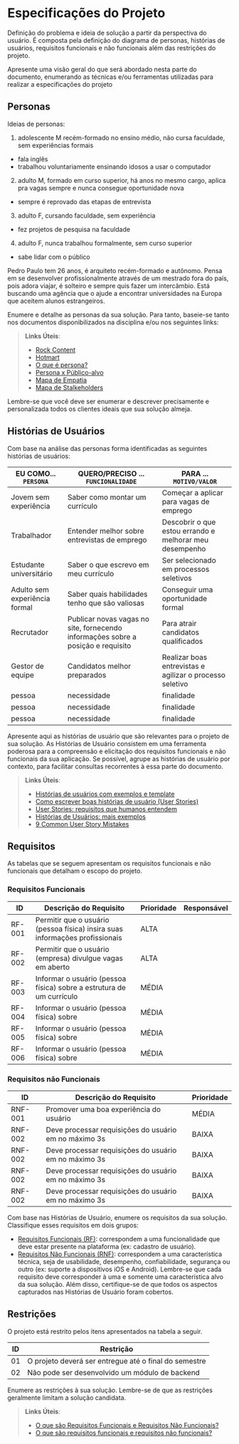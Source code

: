 # Especificações do Projeto

Definição do problema e ideia de solução a partir da perspectiva do usuário. É composta pela definição do  diagrama de personas, histórias de usuários, requisitos funcionais e não funcionais além das restrições do projeto.

Apresente uma visão geral do que será abordado nesta parte do documento, enumerando as técnicas e/ou ferramentas utilizadas para realizar a especificações do projeto

## Personas

Ideias de personas:
1. adolescente M recém-formado no ensino médio, não cursa faculdade, sem experiências formais
  - fala inglês
  - trabalhou voluntariamente ensinando idosos a usar o computador
2. adulto M, formado em curso superior, há anos no mesmo cargo, aplica pra vagas sempre e nunca consegue oportunidade nova
  - sempre é reprovado das etapas de entrevista
3. adulto F, cursando faculdade, sem experiência
  - fez projetos de pesquisa na faculdade
4. adulto F, nunca trabalhou formalmente, sem curso superior
  - sabe lidar com o público


Pedro Paulo tem 26 anos, é arquiteto recém-formado e autônomo. Pensa em se desenvolver profissionalmente através de um mestrado fora do país, pois adora viajar, é solteiro e sempre quis fazer um intercâmbio. Está buscando uma agência que o ajude a encontrar universidades na Europa que aceitem alunos estrangeiros.

Enumere e detalhe as personas da sua solução. Para tanto, baseie-se tanto nos documentos disponibilizados na disciplina e/ou nos seguintes links:

> **Links Úteis**:
> - [Rock Content](https://rockcontent.com/blog/personas/)
> - [Hotmart](https://blog.hotmart.com/pt-br/como-criar-persona-negocio/)
> - [O que é persona?](https://resultadosdigitais.com.br/blog/persona-o-que-e/)
> - [Persona x Público-alvo](https://flammo.com.br/blog/persona-e-publico-alvo-qual-a-diferenca/)
> - [Mapa de Empatia](https://resultadosdigitais.com.br/blog/mapa-da-empatia/)
> - [Mapa de Stalkeholders](https://www.racecomunicacao.com.br/blog/como-fazer-o-mapeamento-de-stakeholders/)
>
Lembre-se que você deve ser enumerar e descrever precisamente e personalizada todos os clientes ideais que sua solução almeja.

## Histórias de Usuários

Com base na análise das personas forma identificadas as seguintes histórias de usuários:

|EU COMO... `PERSONA`| QUERO/PRECISO ... `FUNCIONALIDADE` |PARA ... `MOTIVO/VALOR`                 |
|--------------------|------------------------------------|----------------------------------------|
| Jovem sem experiência | Saber como montar um currículo     | Começar a aplicar para vagas de emprego|
| Trabalhador   | Entender melhor sobre entrevistas de emprego   | Descobrir o que estou errando e melhorar meu desempenho |
| Estudante universitário | Saber o que escrevo em meu currículo | Ser selecionado em processos seletivos |
| Adulto sem experiência formal | Saber quais habilidades tenho que são valiosas | Conseguir uma oportunidade formal |
| Recrutador | Publicar novas vagas no site, fornecendo informações sobre a posição e requisito |  Para atrair candidatos qualificados
| Gestor de equipe | Candidatos melhor preparados | Realizar boas entrevistas e agilizar o processo seletivo |
| pessoa | necessidade | finalidade |
| pessoa | necessidade | finalidade |
| pessoa | necessidade | finalidade |


Apresente aqui as histórias de usuário que são relevantes para o projeto de sua solução. As Histórias de Usuário consistem em uma ferramenta poderosa para a compreensão e elicitação dos requisitos funcionais e não funcionais da sua aplicação. Se possível, agrupe as histórias de usuário por contexto, para facilitar consultas recorrentes à essa parte do documento.

> **Links Úteis**:
> - [Histórias de usuários com exemplos e template](https://www.atlassian.com/br/agile/project-management/user-stories)
> - [Como escrever boas histórias de usuário (User Stories)](https://medium.com/vertice/como-escrever-boas-users-stories-hist%C3%B3rias-de-usu%C3%A1rios-b29c75043fac)
> - [User Stories: requisitos que humanos entendem](https://www.luiztools.com.br/post/user-stories-descricao-de-requisitos-que-humanos-entendem/)
> - [Histórias de Usuários: mais exemplos](https://www.reqview.com/doc/user-stories-example.html)
> - [9 Common User Story Mistakes](https://airfocus.com/blog/user-story-mistakes/)

## Requisitos

As tabelas que se seguem apresentam os requisitos funcionais e não funcionais que detalham o escopo do projeto.

### Requisitos Funcionais

|ID    | Descrição do Requisito  | Prioridade | Responsável |
|------|-----------------------------------------|----| ----|
|RF-001| Permitir que o usuário (pessoa física) insira suas informações profissionais | ALTA |  |
|RF-002| Permitir que o usuário (empresa) divulgue vagas em aberto | ALTA |  |
|RF-003| Informar o usuário (pessoa física) sobre a estrutura de um currículo | MÉDIA | |
|RF-004| Informar o usuário (pessoa física) sobre  | MÉDIA | |
|RF-005| Informar o usuário (pessoa física) sobre  | MÉDIA | |
|RF-006| Informar o usuário (pessoa física) sobre  | MÉDIA | |

### Requisitos não Funcionais

|ID     | Descrição do Requisito  |Prioridade |
|-------|-------------------------|----|
|RNF-001| Promover uma boa experiência do usuário | MÉDIA | 
|RNF-002| Deve processar requisições do usuário em no máximo 3s |  BAIXA | 
|RNF-002| Deve processar requisições do usuário em no máximo 3s |  BAIXA | 
|RNF-002| Deve processar requisições do usuário em no máximo 3s |  BAIXA | 
|RNF-002| Deve processar requisições do usuário em no máximo 3s |  BAIXA | 

Com base nas Histórias de Usuário, enumere os requisitos da sua solução. Classifique esses requisitos em dois grupos:

- [Requisitos Funcionais
 (RF)](https://pt.wikipedia.org/wiki/Requisito_funcional):
 correspondem a uma funcionalidade que deve estar presente na
  plataforma (ex: cadastro de usuário).
- [Requisitos Não Funcionais
  (RNF)](https://pt.wikipedia.org/wiki/Requisito_n%C3%A3o_funcional):
  correspondem a uma característica técnica, seja de usabilidade,
  desempenho, confiabilidade, segurança ou outro (ex: suporte a
  dispositivos iOS e Android).
Lembre-se que cada requisito deve corresponder à uma e somente uma
característica alvo da sua solução. Além disso, certifique-se de que
todos os aspectos capturados nas Histórias de Usuário foram cobertos.

## Restrições

O projeto está restrito pelos itens apresentados na tabela a seguir.

|ID| Restrição                                             |
|--|-------------------------------------------------------|
|01| O projeto deverá ser entregue até o final do semestre |
|02| Não pode ser desenvolvido um módulo de backend        |


Enumere as restrições à sua solução. Lembre-se de que as restrições geralmente limitam a solução candidata.

> **Links Úteis**:
> - [O que são Requisitos Funcionais e Requisitos Não Funcionais?](https://codificar.com.br/requisitos-funcionais-nao-funcionais/)
> - [O que são requisitos funcionais e requisitos não funcionais?](https://analisederequisitos.com.br/requisitos-funcionais-e-requisitos-nao-funcionais-o-que-sao/)
